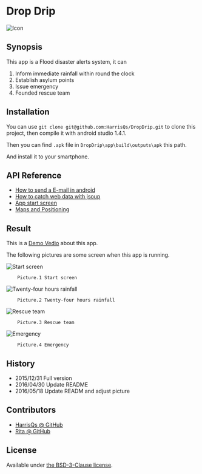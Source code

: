 # Drop Drip 
![Icon](https://github.com/HarrisQs/DropDrip/blob/master/app/src/main/res/mipmap-xxhdpi/a03.png)

## Synopsis

This app is a Flood disaster alerts system, it can
 
 1. Inform immediate rainfall within round the clock 
 2. Establish asylum points
 3. Issue emergency 
 4. Founded rescue team

## Installation

You can use `git clone git@github.com:HarrisQs/DropDrip.git` to clone this project, then compile it with android studio 1.4.1.

Then you can find `.apk` file in `DropDrip\app\build\outputs\apk` this path.

And install it to your smartphone.

## API Reference

* [How to send a E-mail in android](http://yarakambharathi.blogspot.tw/2012/06/send-e-mail-using-javamail-api-using.html) 
* [How to catch web data with jsoup](http://xxs4129.pixnet.net/blog/post/165417214-android%E4%BD%BF%E7%94%A8jsoup%E6%8A%93%E5%8F%96%E7%B6%B2%E9%A0%81%E8%B3%87%E6%96%99)
* [App start screen](http://bryceknowhow.blogspot.tw/2014/12/android-asynctaskprogressbarappsplashsc.html)
* [Maps and Positioning](http://blog.tonycube.com/2013/06/androidmaps-and-positioning3.html)

## Result

This is a [Demo Vedio](https://goo.gl/MkHsIa) about this app.

The following pictures are some screen when this app is running.


   ![Start screen](https://github.com/HarrisQs/DropDrip/blob/master/Picture/起始畫面.png)
		
		Picture.1 Start screen
   ![Twenty-four hours rainfall](https://github.com/HarrisQs/DropDrip/blob/master/Picture/二十四小時雨量.png)
		
		Picture.2 Twenty-four hours rainfall
   ![Rescue team](https://github.com/HarrisQs/DropDrip/blob/master/Picture/救難隊.png)

		Picture.3 Rescue team
   ![Emergency](https://github.com/HarrisQs/DropDrip/blob/master/Picture/緊急事件.png)

		Picture.4 Emergency

## History

* 2015/12/31 Full version
* 2016/04/30 Update README
* 2016/05/18 Update READM and adjust picture

## Contributors

* [HarrisQs @ GitHub ](https://github.com/HarrisQs)
* [Rita @ GitHub](https://github.com/rita20839)

## License

Available under [the BSD-3-Clause license](https://opensource.org/licenses/BSD-3-Clause).
